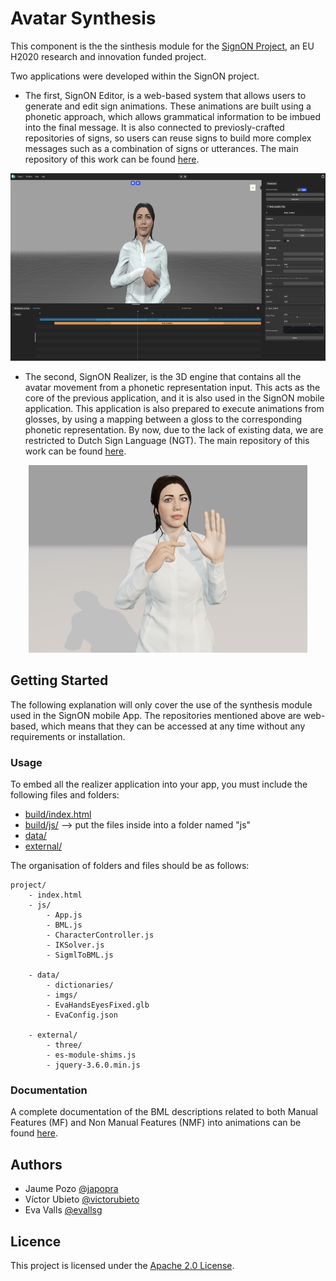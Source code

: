 # Avatar Synthesis

This component is the the sinthesis module for the [SignON Project](sign.on.website), an EU H2020 research and innovation funded project.

Two applications were developed within the SignON project.
- The first, SignON Editor, is a web-based system that allows users to generate and edit sign animations. These animations are built using a phonetic approach, which allows grammatical information to be imbued into the final message. It is also connected to previosly-crafted repositories of signs, so users can reuse signs to build more complex messages such as a combination of signs or utterances. The main repository of this work can be found [here](https://github.com/upf-gti/SignON-editor).

<p align="center"> <img src="./editor.png" height="300"> </p>

- The second, SignON Realizer, is the 3D engine that contains all the avatar movement from a phonetic representation input. This acts as the core of the previous application, and it is also used in the SignON mobile application. This application is also prepared to execute animations from glosses, by using a mapping between a gloss to the corresponding phonetic representation. By now, due to the lack of existing data, we are restricted to Dutch Sign Language (NGT). The main repository of this work can be found [here](https://github.com/upf-gti/SignON-realizer).

<p align="center"> <img src="./realizer.png" height="300"> </p>

## Getting Started
The following explanation will only cover the use of the synthesis module used in the SignON mobile App. The repositories mentioned above are web-based, which means that they can be accessed at any time without any requirements or installation. 

### Usage
To embed all the realizer application into your app, you must include the following files and folders:

- [build/index.html](index.html)
- [build/js/](js) --> put the files inside into a folder named "js"
- [data/](/data)
- [external/](/external)

The organisation of folders and files should be as follows:

    project/
        - index.html
        - js/
            - App.js
            - BML.js
            - CharacterController.js
            - IKSolver.js
            - SigmlToBML.js

        - data/
            - dictionaries/
            - imgs/
            - EvaHandsEyesFixed.glb
            - EvaConfig.json

        - external/ 
            - three/
            - es-module-shims.js
            - jquery-3.6.0.min.js

### Documentation
A complete documentation of the BML descriptions related to both Manual Features (MF) and Non Manual Features (NMF) into animations can be found [here](https://github.com/upf-gti/SignON-realizer/blob/main/docs/InstructionsBML.md).

## Authors
- Jaume Pozo [@japopra](https://github.com/japopra)  
- Víctor Ubieto [@victorubieto](https://github.com/victorubieto)
- Eva Valls [@evallsg](https://github.com/evallsg)

## Licence
This project is licensed under the [Apache 2.0 License](https://opensource.org/licenses/MIT).
